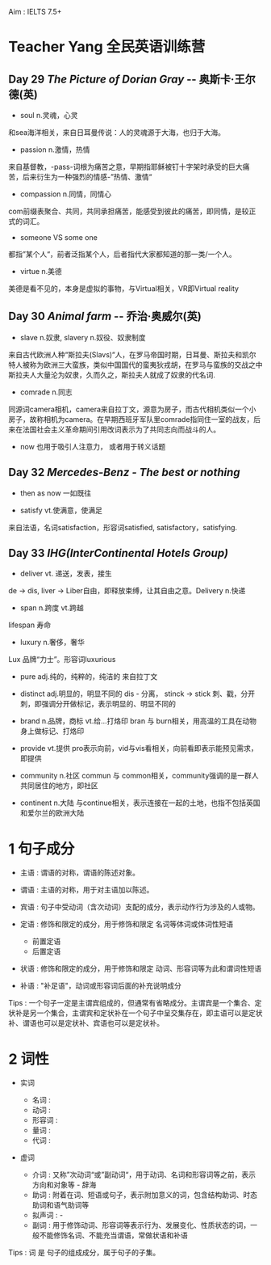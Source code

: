 Aim : IELTS 7.5+

# Teacher Yang 全民英语训练营 

## Day 29 *The Picture of Dorian Gray* -- 奥斯卡·王尔德(英)

- soul n.灵魂，心灵

和sea海洋相关，来自日耳曼传说：人的灵魂源于大海，也归于大海。

- passion n.激情，热情

来自基督教，-pass-词根为痛苦之意，早期指耶稣被钉十字架时承受的巨大痛苦，后来衍生为一种强烈的情感-”热情、激情“

- compassion n.同情，同情心

com前缀表聚合、共同，共同承担痛苦，能感受到彼此的痛苦，即同情，是较正式的词汇。

- someone VS some one

都指”某个人“，前者泛指某个人，后者指代大家都知道的那一类/一个人。

- virtue n.美德

美德是看不见的，本身是虚拟的事物，与Virtual相关，VR即Virtual reality

## Day 30 *Animal farm* -- 乔治·奥威尔(英)

- slave n.奴隶, slavery n.奴役、奴隶制度

来自古代欧洲人种“斯拉夫(Slavs)“人，在罗马帝国时期，日耳曼、斯拉夫和凯尔特人被称为欧洲三大蛮族，类似中国国代的蛮夷狄戎胡，在罗马与蛮族的交战之中斯拉夫人大量沦为奴隶，久而久之，斯拉夫人就成了奴隶的代名词.

- comrade n.同志 

同源词camera相机，camera来自拉丁文，源意为房子，而古代相机类似一个小房子，故称相机为camera。在早期西班牙军队里comrade指同住一室的战友，后来在法国社会主义革命期间引用改词表示为了共同志向而战斗的人。
	
- now 也用于吸引人注意力， 或者用于转义话题


## Day 32 *Mercedes-Benz - The best or nothing*

- then as now 一如既往

- satisfy vt.使满意，使满足

来自法语，名词satisfaction，形容词satisfied, satisfactory，satisfying.

## Day 33 *IHG(InterContinental Hotels Group)*

- deliver vt. 递送，发表，接生

de -> dis, liver -> Liber自由，即释放束缚，让其自由之意。Delivery n.快递

- span n.跨度 vt.跨越

lifespan 寿命

- luxury n.奢侈，奢华

Lux 品牌“力士”。形容词luxurious

- pure adj.纯的，纯粹的，纯洁的
来自拉丁文

- distinct adj.明显的，明显不同的 
dis - 分离， stinck -> stick 刺、戳，分开刺，即强调分开做标记，表示明显的、明显不同的

- brand n.品牌，商标 vt.给...打烙印
bran 与 burn相关，用高温的工具在动物身上做标记、打烙印

- provide vt.提供
pro表示向前，vid与vis看相关，向前看即表示能预见需求，即提供

- community n.社区
commun 与 common相关，community强调的是一群人共同居住的地方，即社区

- continent n.大陆
与continue相关，表示连接在一起的土地，也指不包括英国和爱尔兰的欧洲大陆












# 1 句子成分 
- 主语 : 谓语的对称，谓语的陈述对象。
- 谓语 : 主语的对称，用于对主语加以陈述。
- 宾语 : 句子中受动词（含次动词）支配的成分，表示动作行为涉及的人或物。

- 定语 : 修饰和限定的成分，用于修饰和限定 名词等体词或体词性短语
	- 前置定语
	- 后置定语
- 状语 : 修饰和限定的成分，用于修饰和限定 动词、形容词等为此和谓词性短语
- 补语 : "补足语"，动词或形容词后面的补充说明成分

Tips : 一个句子一定是主谓宾组成的，但通常有省略成分。主谓宾是一个集合、定状补是另一个集合，主谓宾和定状补在一个句子中呈交集存在，即主语可以是定状补、谓语也可以是定状补、宾语也可以是定状补。

# 2 词性 
- 实词
	- 名词	 :
	- 动词	 :
	- 形容词 :
	- 量词   :
	- 代词   :

- 虚词
	- 介词   : 又称”次动词“或”副动词“，用于动词、名词和形容词等之前，表示方向和对象等 - 辞海
	- 助词   : 附着在词、短语或句子，表示附加意义的词，包含结构助词、时态助词和语气助词等
	- 拟声词 : - 
	- 副词	 : 用于修饰动词、形容词等表示行为、发展变化、性质状态的词，一般不能修饰名词、不能充当谓语，常做状语和补语

Tips : 词 是 句子的组成成分，属于句子的子集。

